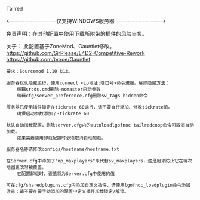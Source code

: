 Tailred

<------------------仅支持WINDOWS服务器 ------------------>

免责声明：在其他配置中使用下载所附带的插件的风险自负。

关于：
此配置基于ZoneMod、Gauntlet修改。
https://github.com/SirPlease/L4D2-Competitive-Rework
https://github.com/brxce/Gauntlet
	
	要求：Sourcemod 1.10 以上。
	
	服务器默认隐藏运行，使用connect <ip地址:端口号>命令进服。解除隐藏方法：
		编辑srcds.cmd删除-nomaster启动参数
		编辑cfg/server_preference.cfg删除sv_tags hidden命令
		
	服务器已使用插件锁定在tickrate 60运行，请不要自行添加、修改tickrate值。
		确保启动参数添加了-tickrate 60
		
	默认自动加载配置，删除server.cfg内的autoloadlgofnoc tailredcoop命令可取消自动加载。
		如果需要使用卸载配置时必须取消自动加载。
		
	服务器名称请修改configs/hostname/hostname.txt
	
    在Server.cfg中添加了"mp_maxplayers"来代替sv_maxplayers，这是用来防止它在每次地图更改时被覆盖。
        在配置卸载时，该值将为Server.cfg中使用的值
		
	可在cfg/sharedplugins.cfg内添加自定义插件，请使用lgofnoc_loadplugin命令添加
	注意：请不要在要手动添加的配置中定义插件加载锁定/解锁。
